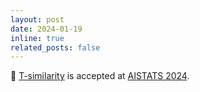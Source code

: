 ```yaml
---
layout: post
date: 2024-01-19
inline: true
related_posts: false
---
```


🥳 <a href="https://arxiv.org/pdf/2310.14814">T-similarity</a> is accepted at <a href="[https://arxiv.org/pdf/2310.14814](https://virtual.aistats.org/Conferences/2024)">AISTATS 2024</a>. 
